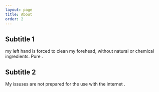 ```yaml
---
layout: page
title: About
order: 2
---
```


## Subtitle 1
my left hand is forced to clean my forehead, without natural or chemical ingredients. Pure .

## Subtitle 2
My issuses are not prepared for the use with the internet .
